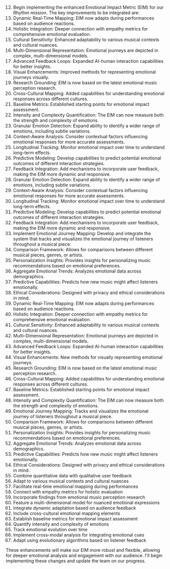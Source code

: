 12. Begin implementing the enhanced Emotional Impact Metric (EIM) for our Rhythm mission. The key improvements to be integrated are:
1. Dynamic Real-Time Mapping: EIM now adapts during performances based on audience reactions.
2. Holistic Integration: Deeper connection with empathy metrics for comprehensive emotional evaluation.
3. Cultural Sensitivity: Enhanced adaptability to various musical contexts and cultural nuances.
4. Multi-Dimensional Representation: Emotional journeys are depicted in complex, multi-dimensional models.
5. Advanced Feedback Loops: Expanded AI-human interaction capabilities for better insights.
6. Visual Enhancements: Improved methods for representing emotional journeys visually.
7. Research Grounding: EIM is now based on the latest emotional music perception research.
8. Cross-Cultural Mapping: Added capabilities for understanding emotional responses across different cultures.
9. Baseline Metrics: Established starting points for emotional impact assessment.
10. Intensity and Complexity Quantification: The EIM can now measure both the strength and complexity of emotions.
1. Granular Emotion Detection: Expand ability to identify a wider range of emotions, including subtle variations.
2. Context-Aware Analysis: Consider contextual factors influencing emotional responses for more accurate assessments.
3. Longitudinal Tracking: Monitor emotional impact over time to understand long-term effects.
4. Predictive Modeling: Develop capabilities to predict potential emotional outcomes of different interaction strategies.
5. Feedback Integration: Add mechanisms to incorporate user feedback, making the EIM more dynamic and responsive.
1. Granular Emotion Detection: Expand ability to identify a wider range of emotions, including subtle variations.
2. Context-Aware Analysis: Consider contextual factors influencing emotional responses for more accurate assessments.
3. Longitudinal Tracking: Monitor emotional impact over time to understand long-term effects.
4. Predictive Modeling: Develop capabilities to predict potential emotional outcomes of different interaction strategies.
5. Feedback Integration: Add mechanisms to incorporate user feedback, making the EIM more dynamic and responsive.
1. Implement Emotional Journey Mapping: Develop and integrate the system that tracks and visualizes the emotional journey of listeners throughout a musical piece.
2. Comparison Framework: Allows for comparisons between different musical pieces, genres, or artists.
3. Personalization Insights: Provides insights for personalizing music recommendations based on emotional preferences.
4. Aggregate Emotional Trends: Analyzes emotional data across demographics.
5. Predictive Capabilities: Predicts how new music might affect listeners emotionally.
6. Ethical Considerations: Designed with privacy and ethical considerations in mind.
1. Dynamic Real-Time Mapping: EIM now adapts during performances based on audience reactions.
2. Holistic Integration: Deeper connection with empathy metrics for comprehensive emotional evaluation.
3. Cultural Sensitivity: Enhanced adaptability to various musical contexts and cultural nuances.
4. Multi-Dimensional Representation: Emotional journeys are depicted in complex, multi-dimensional models.
5. Advanced Feedback Loops: Expanded AI-human interaction capabilities for better insights.
6. Visual Enhancements: New methods for visually representing emotional journeys.
7. Research Grounding: EIM is now based on the latest emotional music perception research.
8. Cross-Cultural Mapping: Added capabilities for understanding emotional responses across different cultures.
9. Baseline Metrics: Established starting points for emotional impact assessment.
10. Intensity and Complexity Quantification: The EIM can now measure both the strength and complexity of emotions.
11. Emotional Journey Mapping: Tracks and visualizes the emotional journey of listeners throughout a musical piece.
12. Comparison Framework: Allows for comparisons between different musical pieces, genres, or artists.
13. Personalization Insights: Provides insights for personalizing music recommendations based on emotional preferences.
14. Aggregate Emotional Trends: Analyzes emotional data across demographics.
15. Predictive Capabilities: Predicts how new music might affect listeners emotionally.
16. Ethical Considerations: Designed with privacy and ethical considerations in mind.
1. Combine quantitative data with qualitative user feedback
2. Adapt to various musical contexts and cultural nuances
3. Facilitate real-time emotional mapping during performances
4. Connect with empathy metrics for holistic evaluation
5. Incorporate findings from emotional music perception research
6. Feature a multi-dimensional model for nuanced emotional expressions
7. Integrate dynamic adaptation based on audience feedback
8. Include cross-cultural emotional mapping elements
9. Establish baseline metrics for emotional impact assessment
10. Quantify intensity and complexity of emotions
11. Track emotional evolution over time
12. Implement cross-modal analysis for integrating emotional cues
13. Adapt using evolutionary algorithms based on listener feedback

These enhancements will make our EIM more robust and flexible, allowing for deeper emotional analysis and engagement with our audience. I'll begin implementing these changes and update the team on our progress.